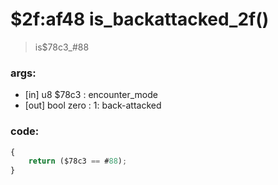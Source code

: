 ﻿
# $2f:af48 is_backattacked_2f()    

>is$78c3_#88

### args:
+	[in] u8 $78c3    : encounter_mode
+	[out] bool zero   : 1: back-attacked

### code:
```js
{
	return ($78c3 == #88);
}
```


